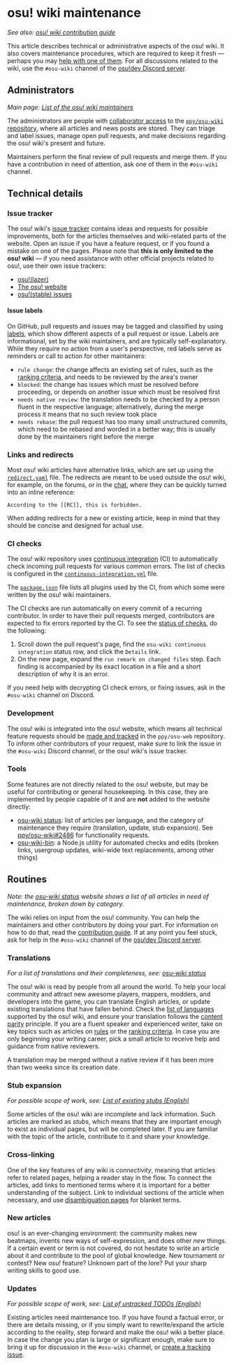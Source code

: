 # osu! wiki maintenance

*See also: [osu! wiki contribution guide](/wiki/osu!_wiki/Contribution_guide)*

This article describes technical or administrative aspects of the osu! wiki. It also covers maintenance procedures, which are required to keep it fresh — perhaps you may [help with one of them](#routines). For all discussions related to the wiki, use the `#osu-wiki` channel of the [osu!dev Discord server](/wiki/Community/osu!dev_Discord_server).

## Administrators

*Main page: [List of the osu! wiki maintainers](/wiki/osu!_wiki/Maintenance/List_of_maintainers)*

The administrators are people with [collaborator access](https://docs.github.com/en/account-and-profile/setting-up-and-managing-your-github-user-account/managing-user-account-settings/permission-levels-for-a-user-account-repository#collaborator-access-for-a-repository-owned-by-a-user-account) to the [`ppy/osu-wiki` repository](https://github.com/ppy/osu-wiki/), where all articles and news posts are stored. They can triage and label issues, manage open pull requests, and make decisions regarding the osu! wiki's present and future.

Maintainers perform the final review of pull requests and merge them. If you have a contribution in need of attention, ask one of them in the `#osu-wiki` channel.

## Technical details

### Issue tracker

The osu! wiki's [issue tracker](https://github.com/ppy/osu-wiki/issues) contains ideas and requests for possible improvements, both for the articles themselves and wiki-related parts of the website. Open an issue if you have a feature request, or if you found a mistake on one of the pages. Please note that **this is only limited to the osu! wiki** — if you need assistance with other official projects related to osu!, use their own issue trackers:

- [osu!(lazer)](https://github.com/ppy/osu)
- [The osu! website](https://github.com/ppy/osu-web/)
- [osu!(stable) issues](https://github.com/ppy/osu-stable-issues)

#### Issue labels

On GitHub, pull requests and issues may be tagged and classified by using [labels](https://github.com/ppy/osu-wiki/labels), which show different aspects of a pull request or issue. Labels are informational, set by the wiki maintainers, and are typically self-explanatory. While they require no action from a user's perspective, red labels serve as reminders or call to action for other maintainers:

- `rule change`: the change affects an existing set of rules, such as the [ranking criteria](/wiki/Ranking_Criteria), and needs to be reviewed by the area's owner
- `blocked`: the change has issues which must be resolved before proceeding, or depends on another issue which must be resolved first
- `needs native review`: the translation needs to be checked by a person fluent in the respective language; alternatively, during the merge process it means that no such review took place
- `needs rebase`: the pull request has too many small unstructured commits, which need to be rebased and worded in a better way; this is usually done by the maintainers right before the merge

### Links and redirects

Most osu! wiki articles have alternative links, which are set up using the [`redirect.yaml`](https://github.com/ppy/osu-wiki/blob/master/wiki/redirect.yaml) file. The redirects are meant to be used outside the osu! wiki, for example, on the forums, or in the [chat](/wiki/Client/Interface/Chat_console), where they can be quickly turned into an inline reference:

```
According to the [[RC]], this is forbidden.
```

When adding redirects for a new or existing article, keep in mind that they should be concise and designed for actual use.

<!-- TODO: should probably briefly mention external links https://github.com/ppy/osu-web/issues/8086 and footnotes https://github.com/ppy/osu-wiki/issues/4911#issuecomment-893959588 once they are implemented -->

### CI checks

The osu! wiki repository uses [continuous integration](https://docs.github.com/en/actions/guides/about-continuous-integration) (CI) to automatically check incoming pull requests for various common errors. The list of checks is configured in the [`continuous-integration.yml`](https://github.com/ppy/osu-wiki/blob/master/.github/workflows/continuous-integration.yml) file. 

The [`package.json`](https://github.com/ppy/osu-wiki/blob/master/package.json) file lists all plugins used by the CI, from which some were written by the osu! wiki maintainers.

The CI checks are run automatically on every commit of a recurring contributor. In order to have their pull requests merged, contributors are expected to fix errors reported by the CI. To see the [status of checks](img/ci-status.png), do the following:

1. Scroll down the pull request's page, find the `osu-wiki continuous integration` status row, and click the `Details` link.
2. On the new page, expand the `run remark on changed files` step. Each finding is accompanied by its exact location in a file and a short description of why it is an error.

If you need help with decrypting CI check errors, or fixing issues, ask in the `#osu-wiki` channel on Discord.

### Development

The osu! wiki is integrated into the osu! website, which means all technical feature requests should be [made and tracked](https://github.com/ppy/osu-web/issues?q=is%3Aissue+is%3Aopen+sort%3Aupdated-desc+label%3Aarea%3Awiki) in the `ppy/osu-web` repository. To inform other contributors of your request, make sure to link the issue in the `#osu-wiki` Discord channel, or the osu! wiki's issue tracker.

### Tools

Some features are not directly related to the osu! website, but may be useful for contributing or general housekeeping. In this case, they are implemented by people capable of it and are **not** added to the website directly:

- [osu-wiki status](https://osu.wiki/status/en): list of articles per language, and the category of maintenance they require (translation, update, stub expansion). See [ppy/osu-wiki#2486](https://github.com/ppy/osu-wiki/issues/2486) for functionality requests.
- [osu-wiki-bin](https://github.com/cl8n/osu-wiki-bin): a Node.js utility for automated checks and edits (broken links, usergroup updates, wiki-wide text replacements, among other things)

## Routines

*Note: the [osu-wiki status](https://osu.wiki/status/en) website shows a list of all articles in need of maintenance, broken down by category.*

The wiki relies on input from the osu! community. You can help the maintainers and other contributors by doing your part. For information on how to do that, read the [contribution guide](/wiki/osu!_wiki/Contribution_guide). If at any point you feel stuck, ask for help in the `#osu-wiki` channel of the [osu!dev Discord server](/wiki/Community/osu!dev_Discord_server).

### Translations

<!-- note: the GitHub links are intentional here, because they expose many articles of a category at once -->

*For a list of translations and their completeness, see: [osu-wiki status](https://osu.wiki/status/en)*

The osu! wiki is read by people from all around the world. To help your local community and attract new awesome players, mappers, modders, and developers into the game, you can translate English articles, or update existing translations that have fallen behind. Check the [list of languages](/wiki/Article_styling_criteria/Formatting#locales) supported by the osu! wiki, and ensure your translation follows the [content parity](/wiki/Article_styling_criteria/Writing#content-parity) principle. If you are a fluent speaker and experienced writer, take on key topics such as articles on [rules](https://github.com/ppy/osu-wiki/tree/master/wiki/Rules) or the [ranking criteria](https://github.com/ppy/osu-wiki/tree/master/wiki/Ranking_Criteria). In case you are only beginning your writing career, pick a small article to receive help and guidance from native reviewers.

A translation may be merged without a native review if it has been more than two weeks since its creation date.

### Stub expansion

*For possible scope of work, see: [List of existing stubs (English)](https://github.com/search?q=stub%3A+true+repo%3Appy%2Fosu-wiki+filename%3Aen.md)*

Some articles of the osu! wiki are incomplete and lack information. Such articles are marked as *stubs*, which means that they are important enough to exist as individual pages, but will be completed later. If you are familiar with the topic of the article, contribute to it and share your knowledge.

### Cross-linking

One of the key features of any wiki is *connectivity*, meaning that articles refer to related pages, helping a reader stay in the flow. To connect the articles, add links to mentioned terms where it is important for a better understanding of the subject. Link to individual sections of the article when necessary, and use [disambiguation pages](/wiki/Article_styling_criteria/Formatting#disambiguation-articles) for blanket terms.

### New articles

osu! is an ever-changing environment: the community makes new beatmaps, invents new ways of self-expression, and does other *new* things. If a certain event or term is not covered, do not hesitate to write an article about it and contribute to the pool of global knowledge. New tournament or contest? New osu! feature? Unknown part of the lore? Put your sharp writing skills to good use.

### Updates

*For possible scope of work, see: [List of untracked TODOs (English)](https://github.com/search?q=TODO+repo%3Appy%2Fosu-wiki+filename%3Aen.md)*

Existing articles need maintenance too. If you have found a factual error, or there are details missing, or if you simply want to rewrite/expand the article according to the reality, step forward and make the osu! wiki a better place. In case the change you plan is large or significant enough, make sure to bring it up for discussion in the `#osu-wiki` channel, or [create a tracking issue](https://github.com/ppy/osu-wiki/issues/new).

